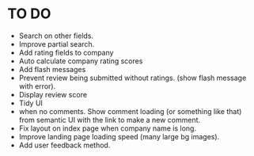 # TO DO

+ Search on other fields.
+ Improve partial search.
+ Add rating fields to company
+ Auto calculate company rating scores
+ Add flash messages
+ Prevent review being submitted without ratings. (show flash message with error).
+ Display review score
+ Tidy UI
+ when no comments. Show comment loading (or something like that) from semantic UI with the link to make a new comment. 
+ Fix layout on index page when company name is long.
+ Improve landing page loading speed (many large bg images).
+ Add user feedback method.